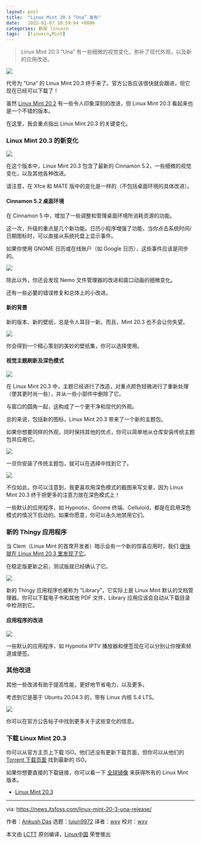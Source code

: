 ```yaml
---
layout: post
title:	"Linux Mint 20.3 “Una” 发布"
date:	2022-01-07 10:59:04 +0800 
categories:	新闻 linuxcn 
tags:	[linuxcn,Mint]
---
```




> 
> Linux Mint 20.3 “Una” 有一些细微的视觉变化，弥补了现代外观，以及新的应用改进。
> 
> 
> 


![](/Asserts/Images//attachment/album/202201/07/105905v36xzxxkpl6qrp3l.png)


代号为 “Una” 的 Linux Mint 20.3 终于来了。官方公告应该很快就会跟进，但它现在已经可以下载了！


虽然 [Linux Mint 20.2](https://news.itsfoss.com/linux-mint-20-2-release/) 有一些令人印象深刻的改进，但 Linux Mint 20.3 看起来也是一个不错的版本。


在这里，我会重点指出 Linux Mint 20.3 的关键变化。


### Linux Mint 20.3 的新变化


![](/Asserts/Images//attachment/album/202201/07/105905a3ttng33h6q8zoi6.png)


在这个版本中，Linux Mint 20.3 包含了最新的 Cinnamon 5.2，一些细微的视觉变化，以及其他各种改进。


请注意，在 Xfce 和 MATE 版中的变化是一样的（不包括桌面环境的具体改进）。


#### Cinnamon 5.2 桌面环境


在 Cinnamon 5 中，增加了一些调整和管理桌面环境所消耗资源的功能。


这一次，升级的重点是几个新功能。日历小程序增强了功能，当你点击系统时间/日期图标时，可以直接从系统托盘上显示事件。


如果你使用 GNOME 日历或在线账户（如 Google 日历），这些事件应该是同步的。


![](/Asserts/Images//attachment/album/202201/07/105906ocpii3v0fezxjuju.png)


除此以外，你还会发现 Nemo 文件管理器的改进和窗口动画的细微变化。


还有一些必要的错误修复和总体上的小改进。


#### 新的背景


新的版本、新的壁纸，总是令人耳目一新。而且，Mint 20.3 也不会让你失望。


![](/Asserts/Images//attachment/album/202201/07/105907rgvvla8wl6llz16k.png)


你会得到一个精心策划的美妙的壁纸集，你可以选择使用。


#### 视觉主题刷新及深色模式


![](/Asserts/Images//attachment/album/202201/07/105908ce45b7fhmdoexd2w.png)


在 Linux Mint 20.3 中，主题已经进行了改造，对重点颜色轻微进行了重新处理（使其更时尚一些），并从一些小部件中删除了它。


与窗口的圆角一起，这构成了一个更干净和现代的外观。


总的来说，包括新的图标，Linux Mint 20.3 带来了一个新的主题包。


如果你想要同样的外观，同时保持其他的优点，你可以简单地从仓库安装传统主题包并应用它。


![](/Asserts/Images//attachment/album/202201/07/105908srzrdfmjwq4gfdk4.png)


一旦你安装了传统主题包，就可以在选择中找到它了。


![](/Asserts/Images//attachment/album/202201/07/105909guytgtznpn1171op.png)


不仅如此，你可以注意到，我更喜欢用深色模式的截图来写文章，因为 Linux Mint 20.3 终于把更多的注意力放在深色模式上！


一些默认的应用程序，如 Hypnotix、Gnome 终端、Celluloid，都是在启用深色模式的情况下启动的。如果你愿意，你可以永久地禁用它们。


### 新的 Thingy 应用程序


当 Clem（Linux Mint 的首席开发者）暗示会有一个新的惊喜应用时，我们 [很快就在 Linux Mint 20.3 里发现了它](https://news.itsfoss.com/linux-mint-20-3-release-thingy/)。


在稳定版更新之前，测试版就已经确认了它。


![](/Asserts/Images//attachment/album/202201/07/105910smxwzy6khtvymv0w.png)


新的 Thingy 应用程序也被称为 “Library”，它实际上是 Linux Mint 默认的文档管理器。你可以下载电子书和其他 PDF 文件，Library 应用应该会自动从下载目录中检测到它。


#### 应用程序的改进


![](/Asserts/Images//attachment/album/202201/07/105911kpemva10b339b9d4.png)


一些默认的应用程序，如 Hypnotix IPTV 播放器和便签现在可以分别让你搜索频道或便签。


### 其他改进


其他一些改进有助于提高性能，更好地节省电力，以及更多。


考虑到它是基于 Ubuntu 20.04.3 的，带有 Linux 内核 5.4 LTS。


![](/Asserts/Images//attachment/album/202201/07/105911itfdb7rtbc77rmz3.png)


你可以在官方公告帖子中找到更多关于这些变化的信息。


### 下载 Linux Mint 20.3


你可以从官方主页上下载 ISO。他们还没有更新下载页面，但你可以从他们的 [Torrent 下载页面](https://linuxmint.com/torrents/) 找到最新的 ISO。


如果你想要直接的下载链接，你可以看一下 [全球镜像](https://mirrors.edge.kernel.org/linuxmint/stable/20.3/) 来获得所有的 Linux Mint 版本。


* [Linux Mint 20.3](https://linuxmint.com/download.php)




---


via: <https://news.itsfoss.com/linux-mint-20-3-una-release/>


作者：[Ankush Das](https://news.itsfoss.com/author/ankush/) 选题：[lujun9972](https://github.com/lujun9972) 译者：[wxy](https://github.com/wxy) 校对：[wxy](https://github.com/wxy)


本文由 [LCTT](https://github.com/LCTT/TranslateProject) 原创编译，[Linux中国](https://linux.cn/) 荣誉推出
